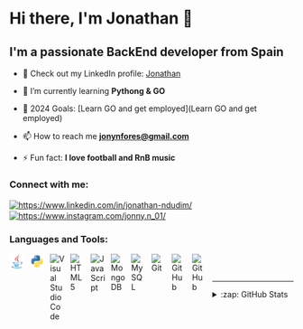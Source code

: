 # Hi there, I'm Jonathan 👋 


## I'm a passionate BackEnd developer from Spain

- 🔭 Check out my LinkedIn profile: [Jonathan](https://www.linkedin.com/in/jonathan-ndudim/)

- 🌱 I’m currently learning **Pythong & GO**

- 🥅 2024 Goals: [Learn GO and get employed](Learn GO and get employed)

- 📫 How to reach me **jonynfores@gmail.com**

- ⚡ Fun fact: **I love football and RnB music**

### Connect with me:

<p align="left">
<a href="https://linkedin.com/in/https://www.linkedin.com/in/jonathan-ndudim/" target="blank"><img align="center" src="https://raw.githubusercontent.com/rahuldkjain/github-profile-readme-generator/master/src/images/icons/Social/linked-in-alt.svg" alt="https://www.linkedin.com/in/jonathan-ndudim/" height="30" width="40" /></a>
&nbsp;&nbsp;
<a href="https://instagram.com/https://www.instagram.com/jonny.n_01/" target="blank"><img align="center" src="https://raw.githubusercontent.com/rahuldkjain/github-profile-readme-generator/master/src/images/icons/Social/instagram.svg" alt="https://www.instagram.com/jonny.n_01/" height="30" width="40" /></a>
</p>

### Languages and Tools:

<img align="left" alt="Java" width="26px" src="https://raw.githubusercontent.com/devicons/devicon/master/icons/java/java-original.svg" style="padding-right:10px;" />
<img align="left" alt="Python" width="26px" src="https://raw.githubusercontent.com/devicons/devicon/master/icons/python/python-original.svg" style="padding-right:10px;" />
<img align="left" alt="Visual Studio Code" width="26px" src="https://cdn.jsdelivr.net/gh/devicons/devicon/icons/vscode/vscode-original.svg" style="padding-right:10px;" />
<img align="left" alt="HTML5" width="26px" src="https://cdn.jsdelivr.net/gh/devicons/devicon/icons/html5/html5-original.svg" style="padding-right:10px;" />
<img align="left" alt="JavaScript" width="26px" src="https://cdn.jsdelivr.net/gh/devicons/devicon/icons/javascript/javascript-original.svg" style="padding-right:10px;" />
<img align="left" alt="MongoDB" width="26px" src="https://cdn.jsdelivr.net/gh/devicons/devicon/icons/mongodb/mongodb-original.svg" style="padding-right:10px;" />
<img align="left" alt="MySQL" width="26px" src="https://cdn.jsdelivr.net/gh/devicons/devicon/icons/mysql/mysql-original.svg" style="padding-right:10px;" />
<img align="left" alt="Git" width="26px" src="https://cdn.jsdelivr.net/gh/devicons/devicon/icons/git/git-original.svg" style="padding-right:10px;" />
<img align="left" alt="GitHub" width="26px" src="https://user-images.githubusercontent.com/3369400/139447912-e0f43f33-6d9f-45f8-be46-2df5bbc91289.png" style="padding-right:10px;" />
<img align="left" alt="GitHub" width="26px" src="https://user-images.githubusercontent.com/3369400/139448065-39a229ba-4b06-434b-bc67-616e2ed80c8f.png" style="padding-right:10px;" />

<br />
<br />

---

</details>

<details>
  <summary>:zap: GitHub Stats</summary>

  <img align="left" alt="Jonathan's GitHub Stats" src="https://github-readme-stats-jonathans-projects-a3435883.vercel.app/api?username=JonyNF&theme=github_dark&show_icons=true&hide_border=false&title_color=ff652f&icon_color=FFE400&bg_color=09131B&text_color=ffffff&border_color=0c1a25" />

</details>


[email]: jonynfores@gmail.com
[instagram]: https://www.instagram.com/jonny.n_01/
[linkedin]: https://www.linkedin.com/in/jonathan-ndudim/
